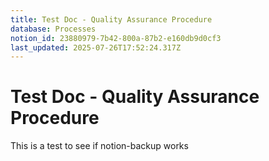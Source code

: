 ```yaml
---
title: Test Doc - Quality Assurance Procedure
database: Processes
notion_id: 23880979-7b42-800a-87b2-e160db9d0cf3
last_updated: 2025-07-26T17:52:24.317Z
---
```


# Test Doc - Quality Assurance Procedure


This is a test to see if notion-backup works

